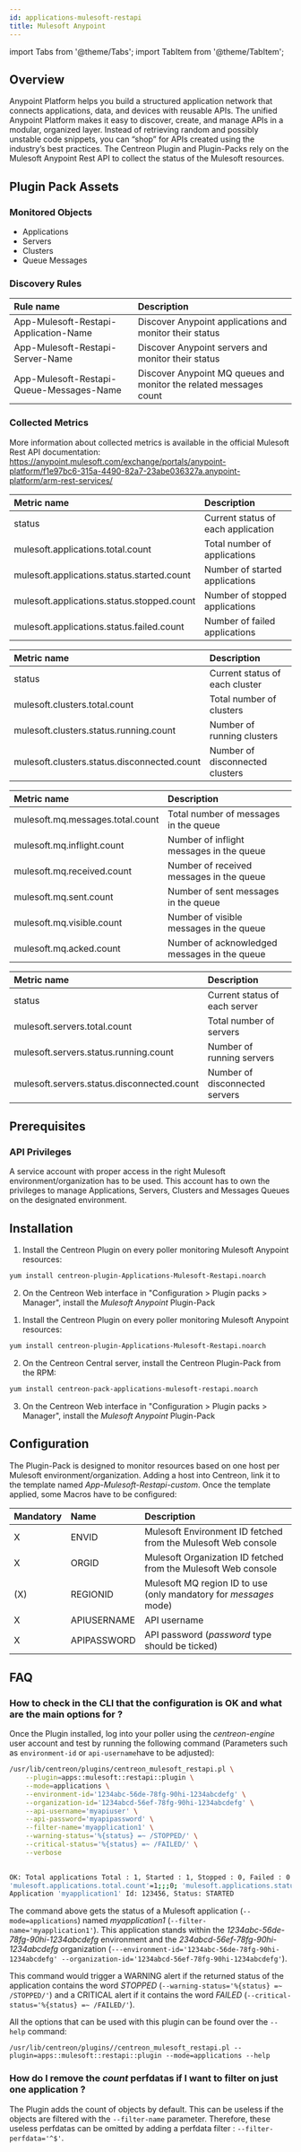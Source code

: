 ```yaml
---
id: applications-mulesoft-restapi
title: Mulesoft Anypoint
---
```

import Tabs from '@theme/Tabs';
import TabItem from '@theme/TabItem';


## Overview

Anypoint Platform helps you build a structured application network that connects applications, data, and devices with reusable APIs. 
The unified Anypoint Platform makes it easy to discover, create, and manage APIs in a modular, organized layer. 
Instead of retrieving random and possibly unstable code snippets, you can “shop” for APIs created using the industry’s best practices.
The Centreon Plugin and Plugin-Packs rely on the Mulesoft Anypoint Rest API to collect the status of the Mulesoft resources.

## Plugin Pack Assets

### Monitored Objects

* Applications
* Servers
* Clusters
* Queue Messages

### Discovery Rules

<Tabs groupId="sync">
<TabItem value="Services" label="Services">

| Rule name                                | Description                                                        |
| :--------------------------------------- | :----------------------------------------------------------------- |
| App-Mulesoft-Restapi-Application-Name    | Discover Anypoint applications and monitor their status            |
| App-Mulesoft-Restapi-Server-Name         | Discover Anypoint servers and monitor their status                 |
| App-Mulesoft-Restapi-Queue-Messages-Name | Discover Anypoint MQ queues and monitor the related messages count |

</TabItem>
</Tabs>

### Collected Metrics

More information about collected metrics is available in the official Mulesoft Rest API documentation: https://anypoint.mulesoft.com/exchange/portals/anypoint-platform/f1e97bc6-315a-4490-82a7-23abe036327a.anypoint-platform/arm-rest-services/

<Tabs groupId="sync">
<TabItem value="Applications" label="Applications">

| Metric name                                | Description                        |
| :----------------------------------------- | :--------------------------------- |
| status                                     | Current status of each application |
| mulesoft.applications.total.count          | Total number of applications       |
| mulesoft.applications.status.started.count | Number of started applications     |
| mulesoft.applications.status.stopped.count | Number of stopped applications     |
| mulesoft.applications.status.failed.count  | Number of failed applications      |

</TabItem>
<TabItem value="Clusters" label="Clusters">

| Metric name                                 | Description                     |
| :------------------------------------------ | :------------------------------ |
| status                                      | Current status of each cluster  |
| mulesoft.clusters.total.count               | Total number of clusters        |
| mulesoft.clusters.status.running.count      | Number of running clusters      |
| mulesoft.clusters.status.disconnected.count | Number of disconnected clusters |

</TabItem>
<TabItem value="Messages" label="Messages">

| Metric name                      | Description                                  |
| :------------------------------- | :------------------------------------------- |
| mulesoft.mq.messages.total.count | Total number of messages in the queue        |
| mulesoft.mq.inflight.count       | Number of inflight messages in the queue     |
| mulesoft.mq.received.count       | Number of received messages in the queue     |
| mulesoft.mq.sent.count           | Number of sent messages in the queue         |
| mulesoft.mq.visible.count        | Number of visible messages in the queue      |
| mulesoft.mq.acked.count          | Number of acknowledged messages in the queue |

</TabItem>
<TabItem value="Servers" label="Servers">

| Metric name                                | Description                    |
| :----------------------------------------- | :----------------------------- |
| status                                     | Current status of each server  |
| mulesoft.servers.total.count               | Total number of servers        |
| mulesoft.servers.status.running.count      | Number of running servers      |
| mulesoft.servers.status.disconnected.count | Number of disconnected servers |

</TabItem>
</Tabs>

## Prerequisites

### API Privileges

A service account with proper access in the right Mulesoft environment/organization has to be used.
This account has to own the privileges to manage Applications, Servers, Clusters and Messages Queues on the designated environment.

## Installation

<Tabs groupId="sync">
<TabItem value="Online License" label="Online License">

1. Install the Centreon Plugin on every poller monitoring Mulesoft Anypoint resources:

```bash
yum install centreon-plugin-Applications-Mulesoft-Restapi.noarch
```

2. On the Centreon Web interface in "Configuration > Plugin packs > Manager", install the *Mulesoft Anypoint* Plugin-Pack

</TabItem>
<TabItem value="Offline License" label="Offline License">

1. Install the Centreon Plugin on every poller monitoring Mulesoft Anypoint resources:

```bash
yum install centreon-plugin-Applications-Mulesoft-Restapi.noarch
```

2. On the Centreon Central server, install the Centreon Plugin-Pack from the RPM:

```bash
yum install centreon-pack-applications-mulesoft-restapi.noarch
```

3. On the Centreon Web interface in "Configuration > Plugin packs > Manager", install the *Mulesoft Anypoint* Plugin-Pack

</TabItem>
</Tabs>

## Configuration

The Plugin-Pack is designed to monitor resources based on one host per Mulesoft environment/organization.
Adding a host into Centreon, link it to the template named *App-Mulesoft-Restapi-custom*. 
Once the template applied, some Macros have to be configured:

| Mandatory | Name        | Description                                                       |
| :-------- | :---------- | :---------------------------------------------------------------- |
| X         | ENVID       | Mulesoft Environment ID fetched from the Mulesoft Web console     |
| X         | ORGID       | Mulesoft Organization ID fetched from the Mulesoft Web console    |
| (X)       | REGIONID    | Mulesoft MQ region ID to use (only mandatory for *messages* mode) |
| X         | APIUSERNAME | API username                                                      |
| X         | APIPASSWORD | API password (*password* type should be ticked)                   |

## FAQ

### How to check in the CLI that the configuration is OK and what are the main options for ?

Once the Plugin installed, log into your poller using the *centreon-engine* user account and test by running the following command (Parameters such as ```environment-id``` or ```api-username```have to be adjusted):

```bash
/usr/lib/centreon/plugins/centreon_mulesoft_restapi.pl \
    --plugin=apps::mulesoft::restapi::plugin \
	--mode=applications \
	--environment-id='1234abc-56de-78fg-90hi-1234abcdefg' \
	--organization-id='1234abcd-56ef-78fg-90hi-1234abcdefg' \
	--api-username='myapiuser' \
	--api-password='myapipassword' \
	--filter-name='myapplication1' \
	--warning-status='%{status} =~ /STOPPED/' \
	--critical-status='%{status} =~ /FAILED/' \
	--verbose
	

OK: Total applications Total : 1, Started : 1, Stopped : 0, Failed : 0 - Application 'myapplication1' Id: 123456, Status: STARTED |
'mulesoft.applications.total.count'=1;;;0; 'mulesoft.applications.status.started.count'=1;;;0; 'mulesoft.applications.status.stopped.count'=0;;;0; 'mulesoft.applications.status.failed.count'=0;;;0;
Application 'myapplication1' Id: 123456, Status: STARTED

```

The command above gets the status of a Mulesoft application (```--mode=applications```) named *myapplication1* (```--filter-name='myapplication1'```). 
This application stands within the *1234abc-56de-78fg-90hi-1234abcdefg* environment and the *234abcd-56ef-78fg-90hi-1234abcdefg* organization (```---environment-id='1234abc-56de-78fg-90hi-1234abcdefg' --organization-id='1234abcd-56ef-78fg-90hi-1234abcdefg'```). 

This command would trigger a WARNING alert if the returned status of the application contains the word *STOPPED* (```--warning-status='%{status} =~ /STOPPED/'```) and a CRITICAL alert if it contains the word *FAILED* (```--critical-status='%{status} =~ /FAILED/'```).

All the options that can be used with this plugin can be found over the ```--help``` command:

```/usr/lib/centreon/plugins//centreon_mulesoft_restapi.pl --plugin=apps::mulesoft::restapi::plugin --mode=applications --help```

### How do I remove the *count* perfdatas if I want to filter on just one application ?

The Plugin adds the count of objects by default. This can be useless if the objects are filtered with the ```--filter-name``` parameter.
Therefore, these useless perfdatas can be omitted by adding a perfdata filter : ```--filter-perfdata='^$'```.
